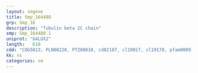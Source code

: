 ```yaml
---
layout: smgene
title: Smp_164480
grp: Smp_16
description: "Tubulin beta 2C chain"
smp: Smp_164480.1
uniprot: "G4LUX2"
length:   618
cdd: "COG5023, PLN00220, PTZ00010, cd02187, cl10017, cl19178, pfam00091, pfam03953, smart00864"
kk: ns
categories: sm
---
```

